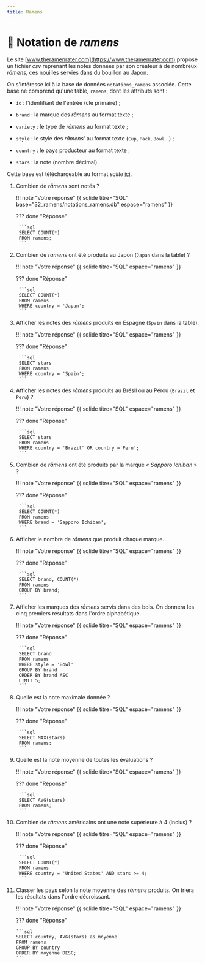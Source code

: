 ```yaml
---
title: Ramens
---
```


# :ramen: Notation de *ramens*

Le site [www.theramenrater.com](https://www.theramenrater.com) propose un fichier *csv* reprenant les notes données par son créateur à de nombreux *rāmens*, ces nouilles servies dans du bouillon au Japon.

On s'intéresse ici à la base de données `notations_ramens` associée. Cette base ne comprend qu'une table, `ramens`, dont les attributs sont :

* `id` : l'identifiant de l'entrée (clé primaire) ;

* `brand` : la marque des *rāmens* au format texte ;

* `variety` : le type de *rāmens* au format texte ;

* `style` : le style des *rāmens*' au format texte (`Cup`, `Pack`, `Bowl`...) ;

* `country` : le pays producteur au format texte ;

* `stars` : la note (nombre décimal).

Cette base est téléchargeable au format *sqlite* [ici](notations_ramens.db).

<!-- -->

1. Combien de *rāmens* sont notés ?
    
    !!! note "Votre réponse"
        {{ sqlide titre="SQL" base="32_ramens/notations_ramens.db" espace="ramens" }}

    ??? done "Réponse"

        ```sql
        SELECT COUNT(*)
        FROM ramens;
        ```

1. Combien de *rāmens* ont été produits au Japon (`Japan` dans la table) ? 
    
    !!! note "Votre réponse"
        {{ sqlide titre="SQL" espace="ramens" }}

    ??? done "Réponse"

        ```sql
        SELECT COUNT(*) 
        FROM ramens
        WHERE country = 'Japan';
        ```

2. Afficher les notes des *rāmens* produits en Espagne (`Spain` dans la table).
    
    !!! note "Votre réponse"
        {{ sqlide titre="SQL" espace="ramens" }}

    ??? done "Réponse"

        ```sql
        SELECT stars
        FROM ramens
        WHERE country = 'Spain';
        ```

3. Afficher les notes des *rāmens* produits au Brésil ou au Pérou (`Brazil` et `Peru`) ?
    
    !!! note "Votre réponse"
        {{ sqlide titre="SQL" espace="ramens" }}

    ??? done "Réponse"

        ```sql
        SELECT stars
        FROM ramens
        WHERE country = 'Brazil' OR country ='Peru';
        ```

4. Combien de *rāmens* ont été produits par la marque « *Sapporo Ichiban* » ?
    
    !!! note "Votre réponse"
        {{ sqlide titre="SQL" espace="ramens" }}

    ??? done "Réponse"

        ```sql
        SELECT COUNT(*)
        FROM ramens
        WHERE brand = 'Sapporo Ichiban';
        ```

5. Afficher le nombre de *rāmens* que produit chaque marque.
    
    !!! note "Votre réponse"
        {{ sqlide titre="SQL" espace="ramens" }}

    ??? done "Réponse"

        ```sql
        SELECT brand, COUNT(*)
        FROM ramens
        GROUP BY brand;
        ```

6. Afficher les marques des *rāmens* servis dans des bols. On donnera les cinq premiers résultats dans l'ordre alphabétique.
    
    !!! note "Votre réponse"
        {{ sqlide titre="SQL" espace="ramens" }}

    ??? done "Réponse"

        ```sql
        SELECT brand
        FROM ramens
        WHERE style = 'Bowl'
        GROUP BY brand
        ORDER BY brand ASC
        LIMIT 5;
        ```

7. Quelle est la note maximale donnée ?
    
    !!! note "Votre réponse"
        {{ sqlide titre="SQL" espace="ramens" }}

    ??? done "Réponse"

        ```sql
        SELECT MAX(stars)
        FROM ramens;
        ```

8. Quelle est la note moyenne de toutes les évaluations ?
    
    !!! note "Votre réponse"
        {{ sqlide titre="SQL" espace="ramens" }}

    ??? done "Réponse"

        ```sql
        SELECT AVG(stars)
        FROM ramens;
        ```

9. Combien de *rāmens* américains ont une note supérieure à 4 (inclus) ?
    
    !!! note "Votre réponse"
        {{ sqlide titre="SQL" espace="ramens" }}

    ??? done "Réponse"

        ```sql
        SELECT COUNT(*)
        FROM ramens
        WHERE country = 'United States' AND stars >= 4;
        ```

10. Classer les pays selon la note moyenne des *rāmens* produits. On triera les résultats dans l'ordre décroissant.
    
    !!! note "Votre réponse"
        {{ sqlide titre="SQL" espace="ramens" }}

    ??? done "Réponse"

        ```sql
        SELECT country, AVG(stars) as moyenne
        FROM ramens
        GROUP BY country
        ORDER BY moyenne DESC;
        ```
